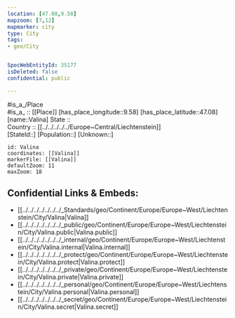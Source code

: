 ```yaml
---
location: [47.08,9.58] 
mapzoom: [7,12] 
mapmarker: city 
type: City
tags:
- geo/City


SpocWebEntityId: 35177
isDeleted: false
confidential: public

---
```

#is_a_/Place  
#is_a_ :: [[Place]] 
[has_place_longitude::9.58] 
[has_place_latitude::47.08] 
[name::Valina] 
State ::  
Country :: [[../../../../../Europe~Central/Liechtenstein]]  
[StateId::] 
[Population::] 
[Unknown::] 


```leaflet
id: Valina
coordinates: [[Valina]] 
markerFile: [[Valina]] 
defaultZoom: 11 
maxZoom: 18
```


## Confidential Links & Embeds: 
- [[../../../../../../../_Standards/geo/Continent/Europe/Europe~West/Liechtenstein/City/Valina|Valina]] 
- [[../../../../../../../_public/geo/Continent/Europe/Europe~West/Liechtenstein/City/Valina.public|Valina.public]] 
- [[../../../../../../../_internal/geo/Continent/Europe/Europe~West/Liechtenstein/City/Valina.internal|Valina.internal]] 
- [[../../../../../../../_protect/geo/Continent/Europe/Europe~West/Liechtenstein/City/Valina.protect|Valina.protect]] 
- [[../../../../../../../_private/geo/Continent/Europe/Europe~West/Liechtenstein/City/Valina.private|Valina.private]] 
- [[../../../../../../../_personal/geo/Continent/Europe/Europe~West/Liechtenstein/City/Valina.personal|Valina.personal]] 
- [[../../../../../../../_secret/geo/Continent/Europe/Europe~West/Liechtenstein/City/Valina.secret|Valina.secret]] 
